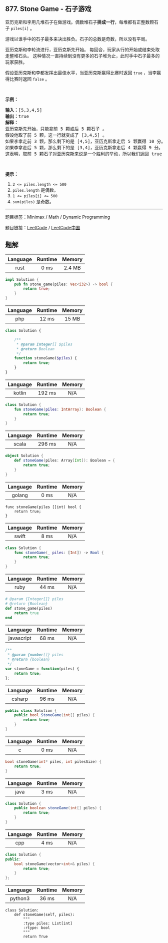 ## 877. Stone Game - 石子游戏

<!--If you want to use the English description, use `question.content` instead-->

<p>亚历克斯和李用几堆石子在做游戏。偶数堆石子<strong>排成一行</strong>，每堆都有正整数颗石子&nbsp;<code>piles[i]</code>&nbsp;。</p>

<p>游戏以谁手中的石子最多来决出胜负。石子的总数是奇数，所以没有平局。</p>

<p>亚历克斯和李轮流进行，亚历克斯先开始。 每回合，玩家从行的开始或结束处取走整堆石头。 这种情况一直持续到没有更多的石子堆为止，此时手中石子最多的玩家获胜。</p>

<p>假设亚历克斯和李都发挥出最佳水平，当亚历克斯赢得比赛时返回&nbsp;<code>true</code>&nbsp;，当李赢得比赛时返回&nbsp;<code>false</code>&nbsp;。</p>

<p>&nbsp;</p>

<p><strong>示例：</strong></p>

<pre><strong>输入：</strong>[5,3,4,5]
<strong>输出：</strong>true
<strong>解释：</strong>
亚历克斯先开始，只能拿前 5 颗或后 5 颗石子 。
假设他取了前 5 颗，这一行就变成了 [3,4,5] 。
如果李拿走前 3 颗，那么剩下的是 [4,5]，亚历克斯拿走后 5 颗赢得 10 分。
如果李拿走后 5 颗，那么剩下的是 [3,4]，亚历克斯拿走后 4 颗赢得 9 分。
这表明，取前 5 颗石子对亚历克斯来说是一个胜利的举动，所以我们返回 true 。
</pre>

<p>&nbsp;</p>

<p><strong>提示：</strong></p>

<ol>
	<li><code>2 &lt;= piles.length &lt;= 500</code></li>
	<li><code>piles.length</code> 是偶数。</li>
	<li><code>1 &lt;= piles[i] &lt;= 500</code></li>
	<li><code>sum(piles)</code>&nbsp;是奇数。</li>
</ol>



-----

题目标签：Minimax / Math / Dynamic Programming

题目链接：[LeetCode](https://leetcode.com/problems/stone-game/description/)  /  [LeetCode中国](https://leetcode-cn.com/problems/stone-game/description/)

## 题解



| Language | Runtime | Memory |
|:---:|:---:|:---:|
| rust  | 0  ms | 2.4 MB |

```rust
impl Solution {
    pub fn stone_game(piles: Vec<i32>) -> bool {
        return true;
    }
}
```


| Language | Runtime | Memory |
|:---:|:---:|:---:|
| php  | 12  ms | 15 MB |

```php
class Solution {

    /**
     * @param Integer[] $piles
     * @return Boolean
     */
    function stoneGame($piles) {
        return true;
    }
}
```


| Language | Runtime | Memory |
|:---:|:---:|:---:|
| kotlin  | 192  ms | N/A |

```kotlin
class Solution {
    fun stoneGame(piles: IntArray): Boolean {
        return true;
    }
}
```


| Language | Runtime | Memory |
|:---:|:---:|:---:|
| scala  | 296  ms | N/A |

```scala
object Solution {
    def stoneGame(piles: Array[Int]): Boolean = {
        return true;
    }
}
```


| Language | Runtime | Memory |
|:---:|:---:|:---:|
| golang  | 0  ms | N/A |

```golang
func stoneGame(piles []int) bool {
    return true;
}
```


| Language | Runtime | Memory |
|:---:|:---:|:---:|
| swift  | 8  ms | N/A |

```swift
class Solution {
    func stoneGame(_ piles: [Int]) -> Bool {
        return true;
    }
}
```


| Language | Runtime | Memory |
|:---:|:---:|:---:|
| ruby  | 44  ms | N/A |

```ruby
# @param {Integer[]} piles
# @return {Boolean}
def stone_game(piles)
    return true
end
```


| Language | Runtime | Memory |
|:---:|:---:|:---:|
| javascript  | 68  ms | N/A |

```javascript
/**
 * @param {number[]} piles
 * @return {boolean}
 */
var stoneGame = function(piles) {
    return true;
};
```


| Language | Runtime | Memory |
|:---:|:---:|:---:|
| csharp  | 96  ms | N/A |

```csharp
public class Solution {
    public bool StoneGame(int[] piles) {
        return true;
    }
}
```


| Language | Runtime | Memory |
|:---:|:---:|:---:|
| c  | 0  ms | N/A |

```c
bool stoneGame(int* piles, int pilesSize) {
    return true;
}
```


| Language | Runtime | Memory |
|:---:|:---:|:---:|
| java  | 3  ms | N/A |

```java
class Solution {
    public boolean stoneGame(int[] piles) {
        return true;
    }
}
```


| Language | Runtime | Memory |
|:---:|:---:|:---:|
| cpp  | 4  ms | N/A |

```cpp
class Solution {
public:
    bool stoneGame(vector<int>& piles) {
        return true;
    }
};
```


| Language | Runtime | Memory |
|:---:|:---:|:---:|
| python3  | 36  ms | N/A |

```python3
class Solution:
    def stoneGame(self, piles):
        """
        :type piles: List[int]
        :rtype: bool
        """
        return True
```
